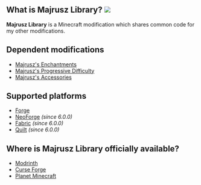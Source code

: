 ## What is Majrusz Library? [![](http://cf.way2muchnoise.eu/full_majrusz-library_downloads.svg)](https://www.curseforge.com/minecraft/mc-mods/majrusz-library)
**Majrusz Library** is a Minecraft modification which shares common code for my other modifications.

## Dependent modifications
- [Majrusz's Enchantments](https://github.com/Majrusz/MajruszsEnchantmentsMod)
- [Majrusz's Progressive Difficulty](https://github.com/Majrusz/MajruszsProgressiveDifficultyMod)
- [Majrusz's Accessories](https://github.com/Majrusz/MajruszsAccessories)

## Supported platforms
- [Forge](https://files.minecraftforge.net/net/minecraftforge/forge/)
- [NeoForge](https://neoforged.net) _(since 6.0.0)_
- [Fabric](https://fabricmc.net) _(since 6.0.0)_
- [Quilt](https://quiltmc.org) _(since 6.0.0)_

## Where is Majrusz Library officially available?
- [Modrinth](https://modrinth.com/mod/majrusz-library)
- [Curse Forge](https://www.curseforge.com/minecraft/mc-mods/majrusz-library)
- [Planet Minecraft](https://www.planetminecraft.com/mod/majrusz-library/)